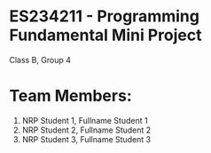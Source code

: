 # ES234211 - Programming Fundamental Mini Project
Class B, Group 4
# Team Members:
1. NRP Student 1, Fullname Student 1
2. NRP Student 2, Fullname Student 2
3. NRP Student 3, Fullname Student 3

